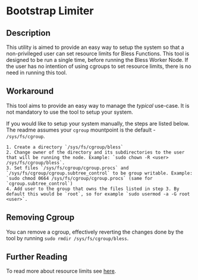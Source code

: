 # Bootstrap Limiter

## Description

This utility is aimed to provide an easy way to setup the system so that a non-privileged user can set resource limits for Bless Functions.
This tool is designed to be run a single time, before running the Bless Worker Node.
If the user has no intention of using cgroups to set resource limits, there is no need in running this tool.

## Workaround

This tool aims to provide an easy way to manage the _typical_ use-case.
It is not mandatory to use the tool to setup your system.

If you would like to setup your system manually, the steps are listed below.
The readme assumes your `cgroup` mountpoint is the default - `/sys/fs/cgroup`.

    1. Create a directory `/sys/fs/cgroup/bless`
    2. Change owner of the directory and its subdirectories to the user that will be running the node. Example: `sudo chown -R <user> /sys/fs/cgroup/bless`.
    3. Set files `/sys/fs/cgroup/cgroup.procs` and `/sys/fs/cgroup/cgroup.subtree_control` to be group writable. Example: `sudo chmod 0664 /sys/fs/cgroup/cgroup.procs` (same for `cgroup.subtree_control`)
    4. Add user to the group that owns the files listed in step 3. By default this would be `root`, so for example `sudo usermod -a -G root <user>`.

## Removing Cgroup

You can remove a cgroup, effectively reverting the changes done by the tool by running `sudo rmdir /sys/fs/cgroup/bless`.

## Further Reading

To read more about resource limits see [here](https://docs.kernel.org/admin-guide/cgroup-v2.html).
